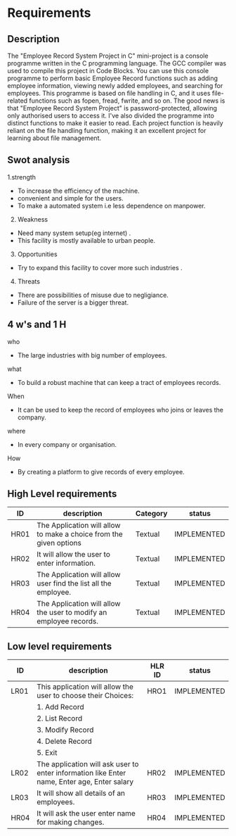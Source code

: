 # Requirements

## Description
The "Employee Record System Project in C" mini-project is a console programme written in the C programming language. The GCC compiler was used to compile this project in Code Blocks. You can use this console programme to perform basic Employee Record functions such as adding employee information, viewing newly added employees, and searching for employees. This programme is based on file handling in C, and it uses file-related functions such as fopen, fread, fwrite, and so on. The good news is that "Employee Record System Project" is password-protected, allowing only authorised users to access it. I've also divided the programme into distinct functions to make it easier to read. Each project function is heavily reliant on the file handling function, making it an excellent project for learning about file management.

## Swot analysis

1.strength
 * To increase the efficiency of the machine.
 * convenient and simple for the users.
 * To make a automated system i.e less dependence on manpower.

2. Weakness 
 * Need many system setup(eg internet) .
 * This facility is mostly available to urban people.

3. Opportunities
 * Try to expand this facility  to cover more such industries .

4. Threats
 * There are possibilities of misuse due to negligiance.
 * Failure of the server is a bigger threat.

## 4 w's and 1 H

who
 * The large industries with big number of employees.

what
 * To build a robust machine that can keep a tract of employees records.

When
 * It can be used to keep the record of employees who joins or leaves the company.

where
 * In every company or organisation.

How
 * By creating a platform to give records of every employee.


## High Level requirements
|ID  |description                                                       |Category|status     |
|----|------------------------------------------------------------------|--------|-----------|
|HR01|The Application will allow to make a choice from the given options|Textual |IMPLEMENTED|
|HR02|It will allow the user to enter information.                      |Textual |IMPLEMENTED|
|HR03|The Application will allow user find the  list all the employee.  |Textual |IMPLEMENTED|
|HR04|The Application will allow the user to modify an employee records.|Textual |IMPLEMENTED|

## Low level requirements
|ID  |description                                                       |HLR ID|status     |
|----|------------------------------------------------------------------|------|-----------|
|LR01| This application will allow the user to choose their Choices:    |HRO1  |IMPLEMENTED|
     |1. Add Record		                                                |
     | 2. List Record		                                            |
     |3. Modify Record		                                            |
     |4. Delete Record		                                            |
     |5. Exit                                                           |
|LR02|The application will ask user to enter information like  Enter name, Enter age, Enter salary|HR02|IMPLEMENTED
|LR03|It will show all details of an employees.                         |HR03   |IMPLEMENTED|
|HR04|It will ask the user enter name for making changes.               |HR04   |IMPLEMENTED|


